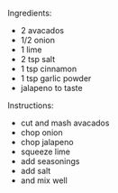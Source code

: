 Ingredients:
- 2 avacados
- 1/2 onion
- 1 lime
- 2 tsp salt
- 1 tsp cinnamon
- 1 tsp garlic powder
- jalapeno to taste

Instructions:
- cut and mash avacados
- chop onion
- chop jalapeno
- squeeze lime
- add seasonings
- add salt
- and mix well
